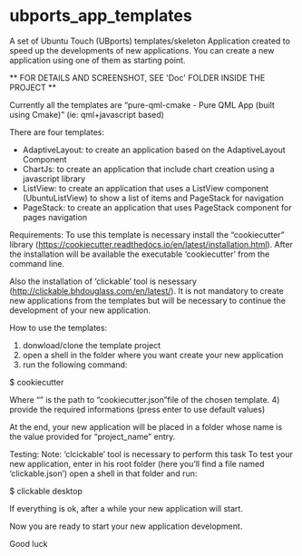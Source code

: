 # ubports_app_templates

A set of Ubuntu Touch (UBports) templates/skeleton Application created to speed up the developments of new applications.
You can create a new application using one of them as starting point.

** FOR DETAILS AND SCREENSHOT, SEE 'Doc' FOLDER INSIDE THE PROJECT **

Currently all the templates are “pure-qml-cmake - Pure QML App (built using Cmake)” 
(ie: qml+javascript based)

There are four templates: 
- AdaptiveLayout: to create an application based on the AdaptiveLayout Component
- ChartJs: to create an application that include chart creation using a javascript library
- ListView: to create an application that uses a ListView component (UbuntuListView) to show a list of items and PageStack for navigation
- PageStack:  to create an application that uses PageStack component for pages navigation


Requirements:
To use this template is necessary install the “cookiecutter” library (https://cookiecutter.readthedocs.io/en/latest/installation.html).
After the installation will be available the executable ‘cookiecutter’ from the command line.

Also the  installation of ‘clickable’  tool is nesessary (http://clickable.bhdouglass.com/en/latest/).
It is not mandatory to create new applications from the templates but will be necessary to continue the development of your new application.

How to use the templates:
1) donwload/clone the template project
2) open a shell in the folder where you want create your new application
3) run the following command:

$ cookiecutter <path to cookiecutter.json>

Where “<path to cookiecutter.json>” is the path to “cookiecutter.json”file  of the chosen template.
4) provide the required informations (press enter to use default values)

At the end, your new application will be placed in a folder whose name is the value provided for “project_name” entry.

Testing:
Note: ‘clcickable’ tool is necessary to perform this task
To test your new application, enter in his root folder (here you’ll find a file named ‘clickable.json’)
open a shell in that folder and run:

$ clickable desktop

If everything is ok, after a while your new application will start.

Now you are ready to start your new application development.

Good luck 
